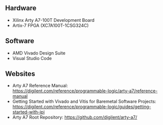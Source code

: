 ## Hardware
- Xilinx Arty A7-100T Development Board
- Artix-7 FPGA (XC7A100T-1CSG324C)

## Software
- AMD Vivado Design Suite
- Visual Studio Code

## Websites
 - Arty A7 Reference Manual: https://digilent.com/reference/programmable-logic/arty-a7/reference-manual
 - Getting Started with Vivado and Vitis for Baremetal Software Projects: https://digilent.com/reference/programmable-logic/guides/getting-started-with-ipi
 - Arty A7 Root Repository: https://github.com/digilent/arty-a7/